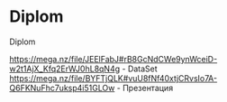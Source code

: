 # Diplom
Diplom

https://mega.nz/file/JEElFabJ#rB8GcNdCWe9ynWceiD-w2t1AjX_Kfq2ErWJ0hL8qN4g - DataSet
https://mega.nz/file/BYFTjQLK#vuU8fNf40xtjCRvsIo7A-Q6FKNuFhc7uksp4i51GLOw - Презентация

